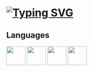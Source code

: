 # [![Typing SVG](https://readme-typing-svg.demolab.com/?lines=Antonio+Santese;Software+Developer)](https://git.io/typing-svg)

<!--
Typing Svg: https://github.com/DenverCoder1/readme-typing-svg
-->

## Languages
<div>
  <img src="https://upload.wikimedia.org/wikipedia/commons/6/6a/JavaScript-logo.png" style="width:50px; height:50px; display:inline-block;">
  <img src="https://upload.wikimedia.org/wikipedia/commons/f/f5/Typescript.svg" style="width:50px; height:50px; display:inline-block;">
  <img src="https://upload.wikimedia.org/wikipedia/commons/1/18/C_Programming_Language.svg" style="width:50px; height:50px; display:inline-block;">
  <img src="https://upload.wikimedia.org/wikipedia/commons/0/0d/C_Sharp_wordmark.svg" style="width:50px; height:50px; display:inline-block;">
</div>
